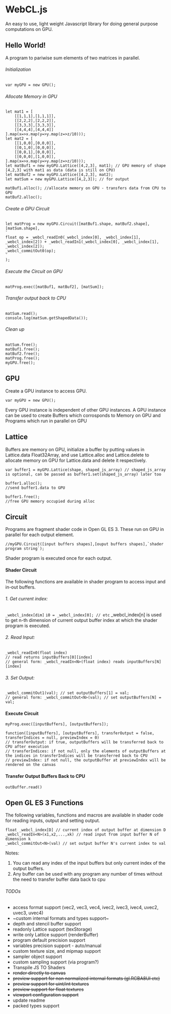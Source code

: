 # WebCL.js
An easy to use, light weight Javascript library for doing general purpose computations on GPU.

## Hello World!
A program to pariwise sum elements of two matrices in parallel.

###### Initialization
```
var myGPU = new GPU();
```
###### Allocate Memory in GPU
```
let mat1 = [
	[[1,1,1],[1,1,1]],
	[[2,2,2],[2,2,2]],
	[[3,3,3],[3,3,3]],
	[[4,4,4],[4,4,4]]
].map(x=>x.map(y=>y.map(z=>z/10)));
let mat2 = [
	[[1,0,0],[0,0,0]],
	[[0,1,0],[0,0,0]],
	[[0,0,1],[0,0,0]],
	[[0,0,0],[1,0,0]],
].map(x=>x.map(y=>y.map(z=>z/10)));
let matBuf1 = new myGPU.Lattice([4,2,3], mat1); // GPU memory of shape [4,2,3] with mat1 as data (data is still on CPU) 
let matBuf2 = new myGPU.Lattice([4,2,3], mat2);
let matSum = new myGPU.Lattice([4,2,3]); // for output

matBuf1.alloc(); //allocate memory on GPU - transfers data from CPU to GPU
matBuf2.alloc(); 

```
###### Create a GPU Circuit
```
let matProg = new myGPU.Circuit([matBuf1.shape, matBuf2.shape], [matSum.shape], 
`
float op = _webcl_readIn0(_webcl_index[0], _webcl_index[1], _webcl_index[2]) + _webcl_readIn1(_webcl_index[0], _webcl_index[1], _webcl_index[2]);
_webcl_commitOut0(op);
`
);
```
###### Execute the Circuit on GPU
```
matProg.exec([matBuf1, matBuf2], [matSum]);
```
###### Transfer output back to CPU
```
matSum.read();
console.log(matSum.getShapedData());
```
###### Clean up
```
matSum.free();
matBuf1.free();
matBuf2.free();
matProg.free();
myGPU.free();
```
## GPU
Create a GPU instance to access GPU.
```
var myGPU = new GPU();
```
Every GPU instance is independent of other GPU instances.
A GPU instance can be used to create Buffers which corrosponds to Memory on GPU and Programs which run in parallel on GPU

## Lattice
Buffers are memory on GPU, initialize a buffer by putting values in Lattice.data Float32Array, and use Lattice.alloc and Lattice.delete to allocate memory on GPU for Lattice.data and delete it respectively.
```
var buffer1 = myGPU.Lattice(shape, shaped_js_array) // shaped_js_array is optional, can be passed as buffer1.set(shaped_js_array) later too

buffer1.alloc();
//send buffer1.data to GPU

buffer1.free();
//free GPU memory occupied during alloc
```

## Circuit
Programs are fragment shader code in Open GL ES 3. These run on GPU in parallel for each output element.
```
//myGPU.Circuit([input buffers shapes],[ouput buffers shapes],`shader program string`);
```
Shader program is executed once for each output.
#### Shader Circuit
The following functions are available in shader program to access input and in-out buffers.
###### 1. Get current index: 
```_webcl_index[dim]```
```i0 = _webcl_index[0]; // etc```
_webcl_index[n] is used to get n-th dimension of current output buffer index at which the shader program is executed.
###### 2. Read Input:
```
_webcl_readIn0(float index)
// read returns inputBuffers[0][index]
// general form: _webcl_readIn<N>(float index) reads inputBuffers[N][index]
```
###### 3. Set Output:
```_webcl_commitOut0(val); // set outputBuffers[0] = val;
_webcl_commitOut1(val); // set outputBuffers[1] = val;
// general form: _webcl_commitOut<N>(val); // set outputBuffers[N] = val;
```
#### Execute Circuit
```
myProg.exec([inputBuffers], [outputBuffers]);

function([inputBuffers], [outputBuffers], transferOutput = false, transferIndices = null, previewIndex = 0)
// transferOutput: if true, outputBuffers will be transferred back to CPU after execution
// transferIndices: if not null, only the elements of outputBuffers at the indices in transferIndices will be transferred back to CPU
// previewIndex: if not null, the outputBuffer at previewIndex will be rendered on the canvas
```

#### Transfer Output Buffers Back to CPU
```
outBuffer.read()
```
## Open GL ES 3 Functions
The following variables, functions and macros are available in shader code for reading inputs, output and setting output.
```
float _webcl_index[D] // current index of output buffer at dimension D
_webcl_readIn<N>(x1,x2,...,xk) // read input from input buffer N of dimension k
_webcl_commitOut<N>(val) // set output buffer N's current index to val

```
Notes:
1. You can read any index of the input buffers but only current index of the output buffers.
2. Any buffer can be used with any program any number of times without the need to transfer buffer data back to cpu

###### TODOs
- access format support (vec2, vec3, vec4, ivec2, ivec3, ivec4, uvec2, uvec3, uvec4)
- ~custom internal formats and types support~
- depth and stencil buffer support
- readonly Lattice support (texStorage)
- write only Lattice support (renderBuffer)
- program default precision support
- variables precision support - auto/manual
- custom texture size, and mipmap support
- sampler object support
- custom sampling support (via program?)
- Transpile JS TO Shaders
- ~~render directly to canvas~~
- ~~preview support for non normalized internal formats (gl.RGBA8UI etc)~~
- ~~preview support for uint/int textures~~
- ~~preview support for float textures~~
- ~~viewport configuration support~~
- update readme
- packed types support